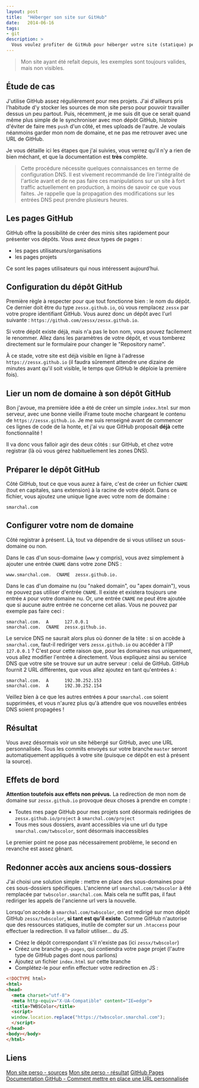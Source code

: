 ```yaml
---
layout: post
title:  "Héberger son site sur GitHub"
date:   2014-06-16
tags:
- git
description: >
  Vous voulez profiter de GitHub pour héberger votre site (statique) perso ? Pas de problème.
---
```


> Mon site ayant été refait depuis, les exemples sont toujours valides, mais non visibles.

## Étude de cas

J'utilise GitHub assez régulièrement pour mes projets. J'ai d'ailleurs pris l'habitude d'y stocker les sources de mon site perso pour pouvoir travailler dessus un peu partout.
Puis, récemment, je me suis dit que ce serait quand même plus simple de le synchroniser avec mon dépôt GitHub, histoire d'éviter de faire mes `push` d'un côté, et mes uploads de l'autre.
Je voulais néanmoins garder mon nom de domaine, et ne pas me retrouver avec une URL de GitHub.

Je vous détaille ici les étapes que j'ai suivies, vous verrez qu'il n'y a rien de bien méchant, et que la documentation est **très** complète.

> Cette procédure nécessite quelques connaissances en terme de configuration DNS. Il est vivement recommandé de lire l'intégralité de l'article avant et de ne pas faire ces manipulations sur un site à fort traffic actuellement en production, à moins de savoir ce que vous faites. Je rappelle que la propagation des modifications sur les entrées DNS peut prendre plusieurs heures.

## Les pages GitHub

GitHub offre la possibilité de créer des minis sites rapidement pour présenter vos dépôts.
Vous avez deux types de pages :

- les pages utilisateurs/organisations
- les pages projets

Ce sont les pages utilisateurs qui nous intéressent aujourd’hui.

## Configuration du dépôt GitHub

Première règle à respecter pour que tout fonctionne bien : le nom du dépôt.
Ce dernier doit être du type `zessx.github.io`, où vous remplacez `zessx` par votre propre identifiant GitHub.
Vous aurez donc un dépôt avec l'url suivante : `https://github.com/zessx/zessx.github.io`.

Si votre dépôt existe déjà, mais n'a pas le bon nom, vous pouvez facilement le renommer.
Allez dans les paramètres de votre dépôt, et vous tomberez directement sur le formulaire pour changer le "Repository name".

À ce stade, votre site est déjà visible en ligne à l'adresse `https://zessx.github.io` (il faudra sûrement attendre une dizaine de minutes avant qu'il soit visible, le temps que GitHub le déploie la première fois).

## Lier un nom de domaine à son dépôt GitHub

Bon j'avoue, ma première idée a été de créer un simple `index.html` sur mon serveur, avec une bonne vieille iFrame toute moche chargeant le contenu de `https://zessx.github.io`.
Je me suis renseigné avant de commencer ces lignes de code de la honte, et j'ai vu que GitHub proposait **déjà** cette fonctionnalité !

Il va donc vous falloir agir des deux côtés : sur GitHub, et chez votre registrar (là où vous gérez habituellement les zones DNS).

## Préparer le dépôt GitHub

Côté GitHub, tout ce que vous aurez à faire, c'est de créer un fichier `CNAME` (tout en capitales, sans extension) à la racine de votre dépôt.
Dans ce fichier, vous ajoutez une unique ligne avec votre nom de domaine :

```
smarchal.com
```

## Configurer votre nom de domaine

Côté registrar à présent. Là, tout va dépendre de si vous utilisez un sous-domaine ou non.

Dans le cas d'un sous-domaine (`www` y compris), vous avez simplement à ajouter une entrée `CNAME` dans votre zone DNS :

```
www.smarchal.com.  CNAME  zessx.github.io.
```

Dans le cas d'un domaine nu (ou "naked domain", ou "apex domain"), vous ne pouvez pas utiliser d'entrée `CNAME`. Il existe et existera toujours une entrée `A` pour votre domaine nu. Or, une entrée `CNAME` ne peut être ajoutée que si aucune autre entrée ne concerne cet alias. Vous ne pouvez par exemple pas faire ceci :

```
smarchal.com.  A      127.0.0.1
smarchal.com.  CNAME  zessx.github.io.
```

Le service DNS ne saurait alors plus où donner de la tête : si on accède à `smarchal.com`, faut-il rediriger vers `zessx.github.io` ou accéder à l'IP `127.0.0.1` ?
C'est pour cette raison que, pour les domaines nus uniquement, vous allez modifier l'entrée `A` directement. Vous expliquez ainsi au service DNS que votre site se trouve sur un autre serveur : celui de GitHub.
GitHub fournit 2 URL différentes, que vous allez ajoutez en tant qu'entrées `A` :

```
smarchal.com.  A      192.30.252.153
smarchal.com.  A      192.30.252.154
```

Veillez bien à ce que les autres entrées `A` pour `smarchal.com` soient supprimées, et vous n'aurez plus qu'à attendre que vos nouvelles entrées DNS soient propagées !

## Résultat

Vous avez désormais voir un site hébergé sur GitHub, avec une URL personnalisée.
Tous les commits envoyés sur votre branche `master` seront automatiquement appliqués à votre site (puisque ce dépôt en est à présent la source).

## Effets de bord

**Attention toutefois aux effets non prévus.**
La redirection de mon nom de domaine sur `zessx.github.io` provoque deux choses à prendre en compte :

- Toutes mes page GitHub pour mes projets sont désormais redirigées de `zessx.github.io/project` à `smarchal.com/project`
- Tous mes sous dossiers, avant accessibles via une url du type `smarchal.com/twbscolor`, sont désormais inaccessibles

Le premier point ne pose pas nécessairement problème, le second en revanche est assez gênant.

## Redonner accès aux anciens sous-dossiers

J'ai choisi une solution simple : mettre en place des sous-domaines pour ces sous-dossiers spécifiques.
L'ancienne url `smarchal.com/twbscolor` à été remplacée par `twbscolor.smarchal.com`. Mais cela ne suffit pas, il faut rediriger les appels de l'ancienne url vers la nouvelle.

Lorsqu'on accède à `smarchal.com/twbscolor`, on est redirigé sur mon dépôt GitHub `zessx/twbscolor`, **si tant est qu'il existe**.
Comme GitHub n'autorise que des ressources statiques, inutile de compter sur un `.htaccess` pour effectuer la redirection. Il va falloir utiliser… du JS.

- Créez le dépôt correspondant s'il n'existe pas (ici `zessx/twbscolor`)
- Créez une branche `gh-pages`, qui contiendra votre page projet (l'autre type de GitHub pages dont nous parlions)
- Ajoutez un fichier `index.html` sur cette branche
- Complétez-le pour enfin effectuer votre redirection en JS :

```html
<!DOCTYPE html>
<html>
<head>
  <meta charset="utf-8">
  <meta http-equiv="X-UA-Compatible" content="IE=edge">
  <title>TWBSColor</title>
  <script>
  window.location.replace("https://twbscolor.smarchal.com");
  </script>
</head>
<body></body>
</html>
```

## Liens
[Mon site perso - sources](https://github.com/zessx/site)
[Mon site perso - résultat](https://smarchal.com)
[GitHub Pages](https://pages.github.com/)
[Documentation GitHub - Comment mettre en place une URL personnalisée](https://help.github.com/articles/setting-up-a-custom-domain-with-github-pages)
